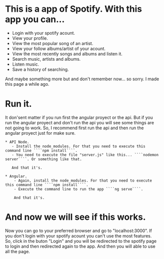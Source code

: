 # This is a app of Spotify. With this app you can...

- Login with your spotify acount.
- View your profile.
- View the most popular song of an artist.
- View your follow albums/artist of your acount.
- View the most recently songs and albums and listen it.
- Search music, artists and albums.
- Listen music.
- Save a history of searching.

And maybe something more but and don't remember now... so sorry. I made this page a while ago.

# Run it.

It don'sent matter if you run first the angular proyect or the api. But if you run the angular proyect and don't run the api you will see some things are not going to work. So, I recommend first run the api and then run the angular proyect just for make sure.

    * API Node.
       - Install the node_modules. For that you need to execute this command line ````npm install````.
       - You need to execute the file "server.js" like this... ````nodemon server````. Or something like that.
       
       And that it's.

    * Angular.
        - Again, install the node_modules. For that you need to execute this command line ````npm install````.
        - Execute the command line to run the app ````ng serve````.

        And that it's.

# And now we will see if this works.

Now you can go to your preferred browser and go to "localhost:3000". If you don't login with your spotify acount you can't use the most features. So, click in the buton "Login" and you will be redirected to the spotify page to login and then redirected again to the app. And then you will able to use all the page.